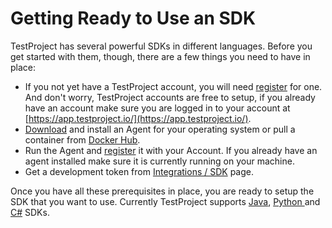 # Getting Ready to Use an SDK

TestProject has several powerful SDKs in different languages. Before you get started with them, though, there are a few things you need to have in place:

* If you not yet have a TestProject account, you will need [register](https://app.testproject.io/signup/) for one. And don't worry, TestProject accounts are free to setup, if you already have an account make sure you are logged in to your account at [https://app.testproject.io/](https://app.testproject.io/).
* [Download](https://app.testproject.io/#/download) and install an Agent for your operating system or pull a container from [Docker Hub](https://hub.docker.com/r/testproject/agent).
* Run the Agent and [register](https://docs.testproject.io/getting-started/installation-and-setup#register-the-agent) it with your Account. If you already have an agent installed make sure it is currently running on your machine.
* Get a development token from [Integrations / SDK](https://app.testproject.io/#/integrations/sdk) page.

Once you have all these prerequisites in place, you are ready to setup the SDK that you want to use. Currently TestProject supports [Java](../opensdk-v2/java-sdk/), [Python ](../opensdk-v2/python-sdk.md)and [C#](broken-reference) SDKs.&#x20;
